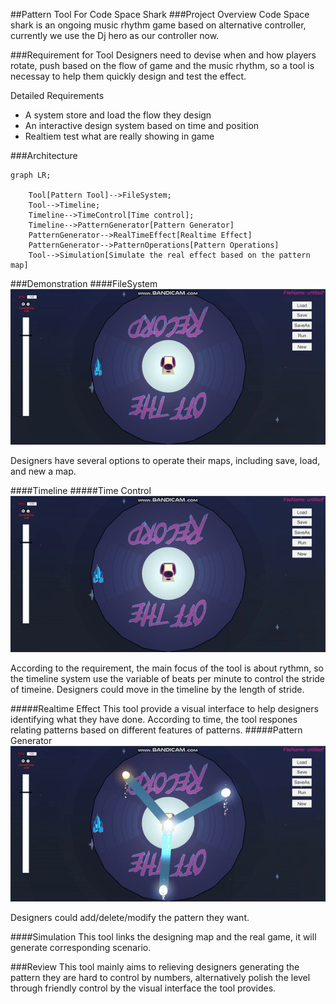 ##Pattern Tool For Code Space Shark
###Project Overview
Code Space shark is an ongoing music rhythm game based on alternative controller, currently we use the Dj hero as our controller now.

###Requirement for Tool
Designers need to devise when and how players rotate, push based on the flow of game and the music rhythm, so a tool is necessay to help them quickly design and test the effect.

Detailed Requirements
- A system store and load the flow they design
- An interactive design system based on time and position
- Realtiem test what are really showing in game

###Architecture
```mermaid
graph LR;
    
    Tool[Pattern Tool]-->FileSystem;
    Tool-->Timeline;
    Timeline-->TimeControl[Time control];
    Timeline-->PatternGenerator[Pattern Generator]
    PatternGenerator-->RealTimeEffect[Realtime Effect]
    PatternGenerator-->PatternOperations[Pattern Operations]
    Tool-->Simulation[Simulate the real effect based on the pattern map]
```

###Demonstration
####FileSystem
<img src="/assets/content/blogs/pattern_tool/file.gif"  style="margin:auto"/>

Designers have several options to operate their maps, including save, load, and new a map.

####Timeline
#####Time Control
<img src="/assets/content/blogs/pattern_tool/2.gif"  style="margin:auto"/>

According to the requirement, the main focus of the tool is about rythmn, so the timeline system use the variable of beats per minute to control the stride of timeine. Designers could move in the timeline by the length of stride.

#####Realtime Effect
This tool provide a visual interface to help designers identifying what they have done. According to time, the tool respones relating patterns based on different features of patterns.
#####Pattern Generator
<img src="/assets/content/blogs/pattern_tool/edit.gif"  style="margin:auto"/>

Designers could add/delete/modify the pattern they want. 

####Simulation
This tool links the designing map and the real game, it will generate corresponding scenario.

###Review
This tool mainly aims to relieving designers generating the pattern they are hard to control by numbers, alternatively polish the level through friendly control by the visual interface the tool provides.